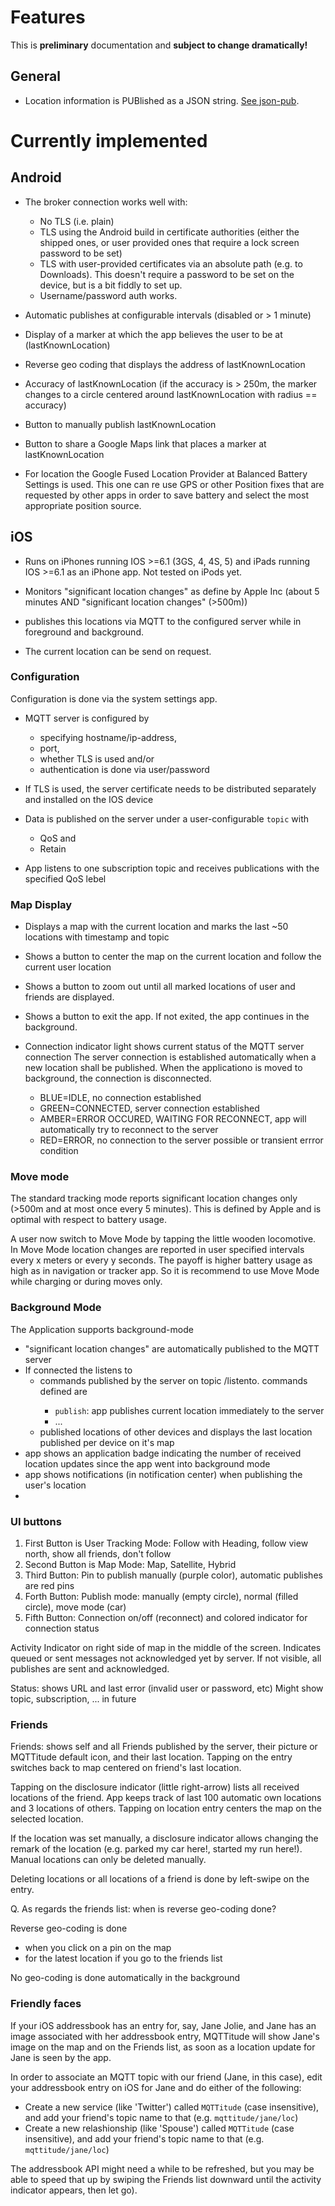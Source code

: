 # Features


This is **preliminary** documentation and **subject to change dramatically!**

## General

* Location information is PUBlished as a JSON string. [See json-pub](json-pub.md).

# Currently implemented

## Android

* The broker connection works well with:

  * No TLS (i.e. plain)
  * TLS using the Android build in certificate authorities (either the shipped
ones, or user provided ones that require a lock screen password to be set)
  * TLS with user-provided certificates via an absolute path (e.g. to Downloads).
    This doesn't require a password to be set on the device, but is a bit fiddly
    to set up.
  * Username/password auth works.

* Automatic publishes at configurable intervals (disabled or > 1 minute)

* Display of a marker at which the app believes the user to be at
  (lastKnownLocation)

* Reverse geo coding that displays the address of lastKnownLocation

* Accuracy of lastKnownLocation (if the accuracy is > 250m, the marker
  changes to a circle centered around lastKnownLocation with radius == accuracy)

* Button to manually publish  lastKnownLocation

* Button to share a Google Maps link that places a marker at lastKnownLocation

* For location the Google Fused Location Provider at Balanced Battery
  Settings is used. This one can re use GPS or other Position fixes that are
  requested by other apps in order to save battery and select the most
  appropriate position source.


## iOS

* Runs on iPhones running IOS >=6.1 (3GS, 4, 4S, 5) and iPads running IOS >=6.1 as an iPhone app. Not tested on iPods yet.

* Monitors "significant location changes" as define by Apple Inc (about 5 minutes AND 
  "significant location changes" (>500m))

* publishes this locations via MQTT to the configured server while in foreground and background.

* The current location can be send on request.

### Configuration

Configuration is done via the system settings app.

* MQTT server is configured by 
	* specifying hostname/ip-address,
	* port,
	* whether TLS is used and/or 
	* authentication is done via user/password

* If TLS is used, the server certificate needs to be distributed separately and installed on the IOS device

* Data is published on the server under a user-configurable `topic` with
	* QoS and
	* Retain

* App listens to one subscription topic and receives publications with the specified QoS lebel

### Map Display

* Displays a map with the current location and marks the last ~50 locations with timestamp and topic

* Shows a button to center the map on the current location and follow the current user location

* Shows a button to zoom out until all marked locations of user and friends are displayed.
* Shows a button to exit the app. If not exited, the app continues in the background.

* Connection indicator light shows current status of the MQTT server connection
  The server connection is established automatically when a new location shall be published.
  When the applicationo is moved to background, the connection is disconnected.
	* BLUE=IDLE, no connection established
	* GREEN=CONNECTED, server connection established
	* AMBER=ERROR OCCURED, WAITING FOR RECONNECT, app will automatically try to reconnect to the server
	* RED=ERROR, no connection to the server possible or transient errror condition

### Move mode

The standard tracking mode  reports significant location changes only (>500m and at most once every 5 minutes). This is defined by Apple and is optimal with respect to battery usage.

A user now switch to Move Mode by tapping the little wooden locomotive. In Move Mode location changes are reported in user specified intervals every x meters or every y seconds. The payoff is higher battery usage as high as in navigation or tracker app. So it is recommend to use Move Mode while charging or during moves only.


### Background Mode

The Application supports background-mode
* "significant location changes" are automatically published to the MQTT server
* If connected the listens to 
	* commands published by the server on topic <my topic>/listento. commands defined are
		* `publish`: app publishes current location immediately to the server
		* ...
	* published locations of other devices and displays the last location published per device on it's map
* app shows an application badge indicating the number of received location updates since the app went into background mode
* app shows notifications (in notification center) when publishing the user's location
* 

### UI buttons

1. First Button is User Tracking Mode: Follow with Heading, follow view north, show all friends, don't follow
2. Second Button is Map Mode: Map, Satellite, Hybrid
3. Third Button: Pin to publish manually (purple color), automatic publishes are red pins
4. Forth Button: Publish mode: manually (empty circle), normal (filled circle), move mode (car)
5. Fifth Button: Connection on/off (reconnect) and colored indicator for connection status

Activity Indicator on right side of map in the middle of the screen. Indicates
queued or sent messages not acknowledged yet by server. If not visible, all
publishes are sent and acknowledged.

Status: shows URL and last error (invalid user or password, etc)
Might show topic, subscription, ... in future

### Friends

Friends: shows self and all Friends published by the server, their picture or MQTTitude default icon, and their last location.
Tapping on the entry switches back to map centered on friend's last location.

Tapping on the disclosure indicator (little right-arrow) lists all received locations of the friend.
App keeps track of last 100 automatic own locations and 3 locations of others. Tapping on location entry centers the map on the selected location.

If the location was set manually, a disclosure indicator allows changing the remark of the location (e.g. parked my car here!, started my run here!). Manual locations can only be deleted manually.

Deleting locations or all locations of a friend is done by left-swipe on the entry.

Q. As regards the friends list: when is reverse geo-coding done?

Reverse geo-coding is done

* when you click on a pin on the map
* for the latest location if you go to the friends list

No geo-coding is done automatically in the background

### Friendly faces

If your iOS addressbook has an entry for, say, Jane Jolie, and Jane has an image associated with her addressbook entry, MQTTitude will show Jane's image on the map and on the Friends list, as soon as a location update for Jane is seen by the app.

In order to associate an MQTT topic with our friend (Jane, in this case), edit your addressbook entry on iOS for Jane and do either of the following:

* Create a new service (like 'Twitter') called `MQTTitude` (case insensitive), and add your friend's topic name to that (e.g. `mqttitude/jane/loc`)
* Create a new relashionship (like 'Spouse') called `MQTTitude` (case insensitive), and add your friend's topic name to that (e.g. `mqttitude/jane/loc`)

The addressbook API might need a while to be refreshed, but you may be able to speed that up by swiping the Friends list downward until the activity indicator appears, then let go).
